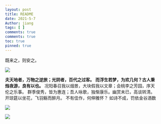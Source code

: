 ```yaml
---
layout: post
title: README
date: 2021-5-7
Author: jiang
tags: [ ]
comments: true
comments: true
toc: true
pinned: true
---
```

<!-- more -->

既来之，则安之。

![](https://images.weserv.nl/?url=https://i0.hdslb.com/bfs/article/e03dd0ac26697533398e6944d776b54c7aca6da5.jpg)


**夫天地者，万物之逆旅；光阴者，百代之过客。**
**而浮生若梦，为欢几何？古人秉烛夜游，良有以也。**
况阳春召我以烟景，大块假我以文章；会桃李之芳园，序天伦之乐事。
群季俊秀，皆为惠连；吾人咏歌，独惭康乐。幽赏未已，高谈转清。
开琼筵以坐花，飞羽觞而醉月。
不有佳作，何伸雅怀？
如诗不成，罚依金谷酒数


![](https://images.weserv.nl/?url=https://i0.hdslb.com/bfs/article/4dd8c871e7b27d304282e435086aad16d6a9e3c9.png)


![](https://images.weserv.nl/?url=https://i0.hdslb.com/bfs/article/ab419d280b7d0370964537df0ecbd71279de2c47.png)
